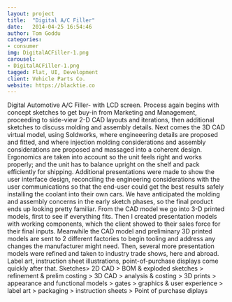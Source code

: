```yaml
---
layout: project
title:  "Digital A/C Filler"
date:   2014-04-25 16:54:46
author: Tom Goddu
categories:
- consumer
img: DigitalACFiller-1.png
carousel:
- DigitalACFiller-1.png
tagged: Flat, UI, Development
client: Vehicle Parts Co.
website: https://blacktie.co
---
```

Digital Automotive A/C Filler- with LCD screen. Process again begins with concept sketches to get buy-in from Marketing and Management, proceeding to side-view 2-D CAD layouts and iterations, then additional sketches to discuss molding and assembly details. Next comes the 3D CAD virtual model, using Soldworks, where engineeering details are proposed and fitted, and where injection molding considerations and assembly considerations are proposed and massaged into a coherent design. Ergonomics are taken into account so the unit feels right and works properly; and the unit has to balance upright on the shelf and pack efficiently for shipping. Additional presentations were made to show the user interface design, reconciling the engineering considerations with the user communications so that the end-user could get the best results safely installing the coolant into their own cars.
We have anticipated the molding and assembly concerns in the early sketch phases, so the final product ends up looking pretty familiar.  From the CAD model we go into 3-D printed models, first to see if everything fits. Then I created presentation models with working components, which the client showed to their  sales force for their final inputs. Meanwhile the CAD model and preliminary 3D printed models are sent to 2 different factories to begin tooling and address any changes the manufacturer might need. Then, several more presentation models were refined and taken to industry trade shows, here and abroad. Label art, instruction sheet illustrations, point-of-purchase displays come quickly after that.
Sketches> 2D CAD > BOM & exploded sketches > refinement & prelim costing > 3D CAD > analysis & costing > 3D prints > appearance and functional models > gates > graphics & user experience > label art > packaging > instruction sheets > Point of purchase diplays
